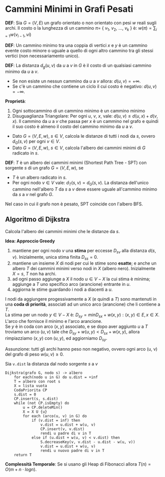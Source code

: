 # Cammini Minimi in Grafi Pesati

**DEF**: Sia $G = (V, E)$ un grafo orientato o non orientato con pesi $w$ reali sugli archi. 
Il costo o la lunghezza di un cammino $\pi =$ { $v_{1}$, $v_{2}$, ..., $v_{k}$ } è: $w(\pi) = \sum_{i = 1}w(v_{i-1}, v{i})$

**DEF**: Un cammino minimo tra una coppia di vertici $x$ e $y$ è un cammino evente costo minore o uguale a quello di ogni
altro cammino tra gli stessi vertici (non necessariamento unico).

**DEF**: La distanza $d_{g}(u, v)$ da $u$ a $v$ in $G$ è il costo di un qualsiasi cammino minimo da $u$ a $v$.

- Se non esiste un nessun cammino da $u$ a $v$ allora: $d(u, v) = +\infty$.
- Se c'è un cammino che contiene un ciclo il cui costo è negativo: $d(u, v) = -\infty$.

**Proprietà**:

1. Ogni sottocammino di un cammino minimo è un cammino minimo
2. Disuguaglianza Triangolare: Per ogni $u$, $v$, $x$, vale: $d(u,v) \leq d(u, x) + d(v, x)$. 
   Il cammino da $u$ a $v$ che passa per $x$ è un cammino nel grafo e quindi il suo costo è almeno il costo del cammino 
   minimo da $u$ a $v$.


- Dato $G = (V, E, w)$, $s\in V$, calcola le distanze di tutti i nodi da $s$, ovvero $d_{G}(s, v)$ per ogni $v\in V$.
- Dato $G = (V, E, w)$, $s\in V$, calcola l'albero dei cammini minimi di $G$ radicato in $s$.

**DEF**: $T$ è un albero dei cammini minimi (Shortest Path Tree - SPT) con sorgente $s$ di un grafo $G = (V, E, w)$, se 

- $T$ è un albero radicato in $s$.
- Per ogni nodo $v\in V$ vale: $d_{T}(s, v) = d_{G}(s, v)$. La distanza dell'unico cammino nell'albero $T$ da $s$ a $v$ 
  deve essere uguale all'cammino minimo da $s$ a $v$ nel grafo $G$.

Nel caso in cui il grafo non è pesato, SPT coincide con l'albero BFS.

## Algoritmo di Dijkstra

Calcola l'albero dei cammini minimi che le distanze da $s$.

**Idea: Approccio Greedy**
1. mantiene per ogni nodo $v$ una **stima** per eccesse $D_{sv}$ alla distanza $d(s, v)$. Inizialmente, unica stima finita $D_{ss} = 0$.
2. mantiene un insieme $X$ di nodi per cui le stime sono **esatte**; e anche un albero $T$ dei cammini minimi verso nodi in $X$ (albero nero). 
   Inizialmente $X = { s }$, $T$ non ha archi.
3. ad ogni passo aggiunge a $X$ il nodo $u\in V - X$ la cui stima è minima; aggiunge a $T$ uno specifico arco (arancione) entrante in $u$.
4. aggiorna le stime guardando i nodi a diacenti a $u$.

I nodi da aggiungere progessivamente a $X$ (e quindi a $T$) sono mantenuti in una **coda di priorità**, associati ad un unico arco (arancione) che li contiene a $T$.  
La stima per un nodo $y\in V-X$ è: $D_{sy} = min{ D_{sx} + w(x, y): (x, y)\in E, x\in X }$. L'arco che fornisce il minimo e l'arco arancione.  
Se $y$ è in coda con arco $(x, y)$ associato, e se dopo aver aggiunto $u$ a $T$ troviamo un arco $(u, v)$ tale che $D_{sy} + w(u, y) < D_{sx} + w(x, y)$, allora rimpiazziamo $(x, y)$
con $(u, y)$, ed aggiorniamo $D_{sy}$.

Assunzione: tutti gli archi hanno peso non negativo, ovvero ogni arco (u, v) del grafo di peso $w(u, v) \geq 0$.

Sia `v.dist` la distanza dal nodo sorgente $s$ a $v$

```
Dijkstra(grafo G, nodo s) -> albero 
    for each(nodo u in G) do u.dist = +inf 
    T = albero con root s
    X = lista vuota
    CodaPriorita CP 
    s.dist = 0
    CP.insert(s, s.dist)
    while (not CP.isEmpty) do 
        u = CP.deleteMin()
        X = X U {u}
        for each (arco(u, v) in G) do 
            if (v.dist = inf) then
                v.dist = u.dist + w(u, v) 
                CP.insert(v, v.dist)
                rendi u padre di v in T
            else if (u.dist + w(u, v) < v.dist) then
                S.decreaseKey(v, v.dist - u.dist - w(u, v))
                v.dist = u.dist + w(u, v)
                rendi u nuovo padre di v in T
    return T
```

**Complessità Temporale**: Se si usano gli Heap di Fibonacci allora $T(n) = O(m + n\cdot log n)$.





